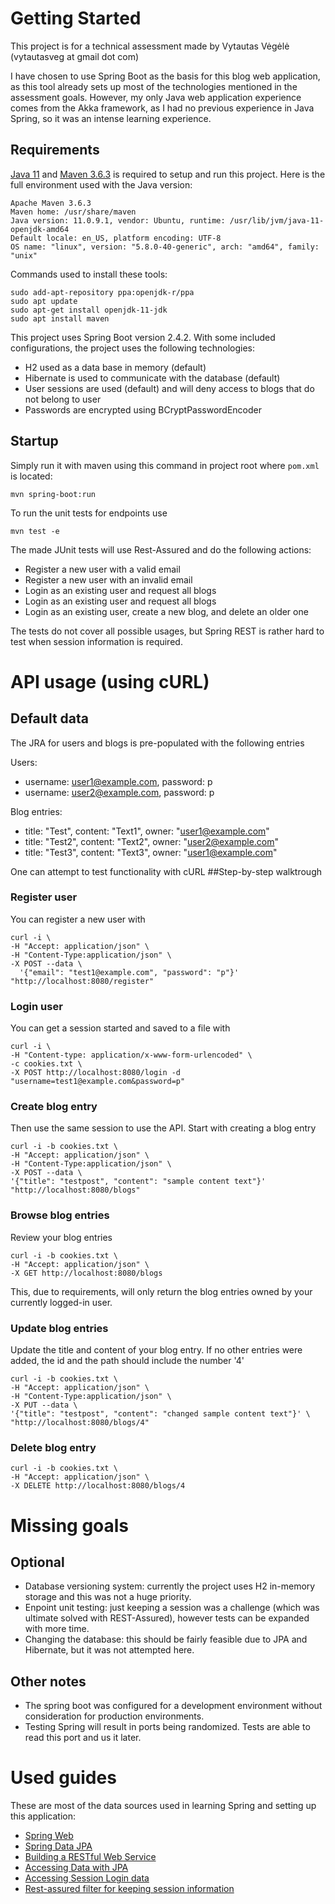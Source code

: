 # Getting Started

This project is for a technical assessment made by 
Vytautas Vėgėlė (vytautasveg at gmail dot com)

I have chosen to use Spring Boot as the basis for this blog web application,
as this tool already sets up most of the technologies mentioned in the assessment goals.
However, my only Java web application experience comes from the Akka framework, as I had no
previous experience in Java Spring, so it was an intense learning experience.

## Requirements

[Java 11](https://openjdk.java.net/projects/jdk/11/) and [Maven 3.6.3](https://maven.apache.org/download.cgi) is required to setup and run this project.
Here is the full environment used with the Java version:
```
Apache Maven 3.6.3
Maven home: /usr/share/maven
Java version: 11.0.9.1, vendor: Ubuntu, runtime: /usr/lib/jvm/java-11-openjdk-amd64
Default locale: en_US, platform encoding: UTF-8
OS name: "linux", version: "5.8.0-40-generic", arch: "amd64", family: "unix"
```

Commands used to install these tools:
```
sudo add-apt-repository ppa:openjdk-r/ppa
sudo apt update
sudo apt-get install openjdk-11-jdk
sudo apt install maven
```

This project uses Spring Boot version 2.4.2. With some included configurations, the project uses the following technologies:
* H2 used as a data base in memory (default)
* Hibernate is used to communicate with the database (default)
* User sessions are used (default) and will deny access to blogs that do not belong to user
* Passwords are encrypted using BCryptPasswordEncoder

## Startup

Simply run it with maven using this command in project root where `pom.xml` is located:

`mvn spring-boot:run`

To run the unit tests for endpoints use

`mvn test -e`

The made JUnit tests will use Rest-Assured  and do the following actions:
* Register a new user with a valid email
* Register a new user with an invalid email 
* Login as an existing user and request all blogs
* Login as an existing user and request all blogs
* Login as an existing user, create a new blog, and delete an older one

The tests do not cover all possible usages, but Spring REST is rather hard to test when session information is required.

# API usage (using cURL)

## Default data
The JRA for users and blogs is pre-populated with the following entries

Users:
* username: user1@example.com, password: p
* username: user2@example.com, password: p
  
Blog entries:
* title: "Test", content: "Text1", owner: "user1@example.com"
* title: "Test2", content: "Text2", owner: "user2@example.com"
* title: "Test3", content: "Text3", owner: "user1@example.com"

One can attempt to test functionality with cURL
##Step-by-step walktrough
### Register user
You can register a new user with
```
curl -i \
-H "Accept: application/json" \
-H "Content-Type:application/json" \
-X POST --data \
  '{"email": "test1@example.com", "password": "p"}' "http://localhost:8080/register"
```

### Login user
You can get a session started and saved to a file with
```
curl -i \
-H "Content-type: application/x-www-form-urlencoded" \
-c cookies.txt \
-X POST http://localhost:8080/login -d "username=test1@example.com&password=p"
```

### Create blog entry
Then use the same session to use the API. Start with creating a blog entry
```
curl -i -b cookies.txt \
-H "Accept: application/json" \
-H "Content-Type:application/json" \
-X POST --data \
'{"title": "testpost", "content": "sample content text"}' "http://localhost:8080/blogs"
```

### Browse blog entries
Review your blog entries
```
curl -i -b cookies.txt \
-H "Accept: application/json" \
-X GET http://localhost:8080/blogs
```
This, due to requirements, will only return the blog entries owned by your currently logged-in user.

### Update blog entries
Update the title and content of your blog entry. If no other entries were added,
the id and the path should include the number '4'
```
curl -i -b cookies.txt \
-H "Accept: application/json" \
-H "Content-Type:application/json" \
-X PUT --data \
'{"title": "testpost", "content": "changed sample content text"}' \
"http://localhost:8080/blogs/4"
```

### Delete blog entry
```
curl -i -b cookies.txt \
-H "Accept: application/json" \
-X DELETE http://localhost:8080/blogs/4
```

# Missing goals
## Optional
* Database versioning system: currently the project uses H2 in-memory storage and this was not a huge priority.
* Enpoint unit testing: just keeping a session was a challenge (which was ultimate solved with REST-Assured),
  however tests can be expanded with more time.
* Changing the database: this should be fairly feasible due to JPA and Hibernate, but it was not attempted here.  
## Other notes
* The spring boot was configured for a development environment without consideration for production environments.
* Testing Spring will result in ports being randomized. Tests are able to read this port and us it later.

# Used guides
These are most of the data sources used in learning Spring and setting up this application:

* [Spring Web](https://docs.spring.io/spring-boot/docs/2.4.2/reference/htmlsingle/#boot-features-developing-web-applications)
* [Spring Data JPA](https://docs.spring.io/spring-boot/docs/2.4.2/reference/htmlsingle/#boot-features-jpa-and-spring-data)
* [Building a RESTful Web Service](https://spring.io/guides/gs/rest-service/)
* [Accessing Data with JPA](https://spring.io/guides/gs/accessing-data-jpa/)
* [Accessing Session Login data](https://dzone.com/articles/how-to-get-current-logged-in-username-in-spring-se)
* [Rest-assured filter for keeping session information](https://github.com/rest-assured/rest-assured/wiki/Usage#session-filter)

